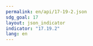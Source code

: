 ```yaml
---
permalink: en/api/17-19-2.json
sdg_goal: 17
layout: json_indicator
indicator: "17.19.2"
lang: en
---
```

